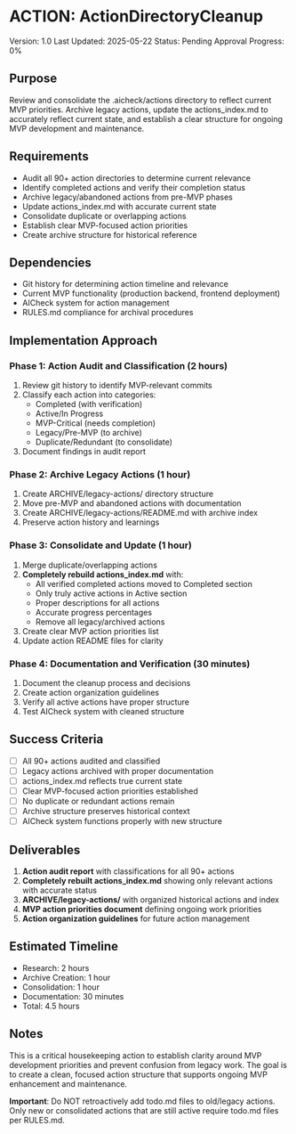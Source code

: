# ACTION: ActionDirectoryCleanup

Version: 1.0
Last Updated: 2025-05-22
Status: Pending Approval
Progress: 0%

## Purpose

Review and consolidate the .aicheck/actions directory to reflect current MVP priorities. Archive legacy actions, update the actions_index.md to accurately reflect current state, and establish a clear structure for ongoing MVP development and maintenance.

## Requirements

- Audit all 90+ action directories to determine current relevance
- Identify completed actions and verify their completion status
- Archive legacy/abandoned actions from pre-MVP phases
- Update actions_index.md with accurate current state
- Consolidate duplicate or overlapping actions
- Establish clear MVP-focused action priorities
- Create archive structure for historical reference

## Dependencies

- Git history for determining action timeline and relevance
- Current MVP functionality (production backend, frontend deployment)
- AICheck system for action management
- RULES.md compliance for archival procedures

## Implementation Approach

### Phase 1: Action Audit and Classification (2 hours)

1. Review git history to identify MVP-relevant commits
2. Classify each action into categories:
   - Completed (with verification)
   - Active/In Progress
   - MVP-Critical (needs completion)
   - Legacy/Pre-MVP (to archive)
   - Duplicate/Redundant (to consolidate)
3. Document findings in audit report

### Phase 2: Archive Legacy Actions (1 hour)

1. Create ARCHIVE/legacy-actions/ directory structure
2. Move pre-MVP and abandoned actions with documentation
3. Create ARCHIVE/legacy-actions/README.md with archive index
4. Preserve action history and learnings

### Phase 3: Consolidate and Update (1 hour)

1. Merge duplicate/overlapping actions
2. **Completely rebuild actions_index.md** with:
   - All verified completed actions moved to Completed section
   - Only truly active actions in Active section
   - Proper descriptions for all actions
   - Accurate progress percentages
   - Remove all legacy/archived actions
3. Create clear MVP action priorities list
4. Update action README files for clarity

### Phase 4: Documentation and Verification (30 minutes)

1. Document the cleanup process and decisions
2. Create action organization guidelines
3. Verify all active actions have proper structure
4. Test AICheck system with cleaned structure

## Success Criteria

- [ ] All 90+ actions audited and classified
- [ ] Legacy actions archived with proper documentation
- [ ] actions_index.md reflects true current state
- [ ] Clear MVP-focused action priorities established
- [ ] No duplicate or redundant actions remain
- [ ] Archive structure preserves historical context
- [ ] AICheck system functions properly with new structure

## Deliverables

1. **Action audit report** with classifications for all 90+ actions
2. **Completely rebuilt actions_index.md** showing only relevant actions with accurate status
3. **ARCHIVE/legacy-actions/** with organized historical actions and index
4. **MVP action priorities document** defining ongoing work priorities
5. **Action organization guidelines** for future action management

## Estimated Timeline

- Research: 2 hours
- Archive Creation: 1 hour
- Consolidation: 1 hour
- Documentation: 30 minutes
- Total: 4.5 hours

## Notes

This is a critical housekeeping action to establish clarity around MVP development priorities and prevent confusion from legacy work. The goal is to create a clean, focused action structure that supports ongoing MVP enhancement and maintenance.

**Important**: Do NOT retroactively add todo.md files to old/legacy actions. Only new or consolidated actions that are still active require todo.md files per RULES.md.
